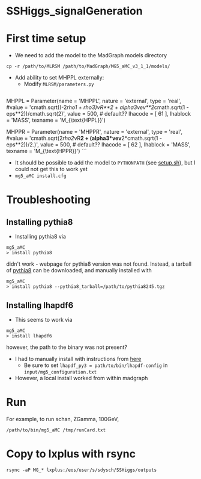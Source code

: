 # SSHiggs_signalGeneration

# First time setup
- We need to add the model to the MadGraph models directory
```
cp -r /path/to/MLRSM /path/to/MadGraph/MG5_aMC_v3_1_1/models/
```
- Add ability to set MHPPL externally:
	- Modify `MLRSM/parameters.py`
	```
MHPPL = Parameter(name = 'MHPPL',
                  nature = 'external',
                  type = 'real',
                  #value = 'cmath.sqrt((-2*rho1 + rho3)*vR**2 + alpha3*vev**2*cmath.sqrt(1 - eps**2))/cmath.sqrt(2)',
                  value = 500, # default??
                  lhacode = [ 61 ],
                  lhablock = 'MASS',
                  texname = 'M_{\\text{HPPL}}')

MHPPR = Parameter(name = 'MHPPR',
                  nature = 'external',
                  type = 'real',
                  #value = 'cmath.sqrt(2*rho2*vR**2 + (alpha3*vev**2*cmath.sqrt(1 - eps**2))/2.)',
                  value = 500, # default??
                  lhacode = [ 62 ],
                  lhablock = 'MASS',
                  texname = 'M_{\\text{HPPR}}')
	```

- It should be possible to add the model to `PYTHONPATH` (see [setup.sh](setup.sh)), but I could not get this to work yet
- `mg5_aMC install.cfg`

# Troubleshooting
## Installing pythia8
- Installing pythia8 via
```
mg5_aMC
> install pythia8
```
didn't work - webpage for pythia8 version was not found. Instead, a tarball of [pythia8](https://pythia.org/releases/) can be downloaded, and manually installed with
```
mg5_aMC
> install pythia8 --pythia8_tarball=/path/to/pythia8245.tgz
```

## Installing lhapdf6
- This seems to work via
```
mg5_aMC
> install lhapdf6
```
however, the path to the binary was not present? 
- I had to manually install with instructions from [here](https://lhapdf.hepforge.org/install.html)
	- Be sure to set `lhapdf_py3 = path/to/bin/lhapdf-config` in `input/mg5_configuration.txt`
- However, a local install worked from within madgraph

# Run
For example, to run schan, ZGamma, 100GeV,
```cat cards/ssHiggs/schan/ZGamma/MHPPL_{base,100GEV}.txt > /tmp/runCard.txt
/path/to/bin/mg5_aMC /tmp/runCard.txt
```

# Copy to lxplus with rsync
`rsync -aP MG_* lxplus:/eos/user/s/sdysch/SSHiggs/outputs`
